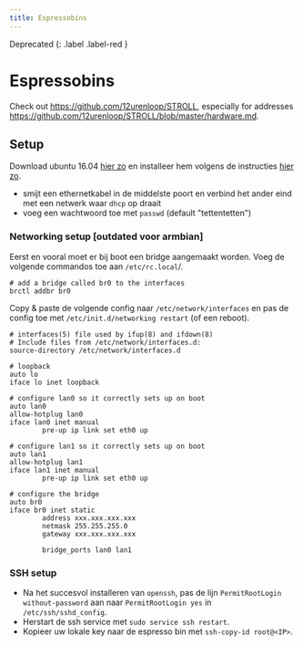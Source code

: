 ```yaml
---
title: Espressobins
---
```


Deprecated
{: .label .label-red }

# Espressobins

Check out <https://github.com/12urenloop/STROLL>, especially for addresses <https://github.com/12urenloop/STROLL/blob/master/hardware.md>. 

## Setup

Download ubuntu 16.04 [hier zo](http://espressobin.net/tech-spec/) en installeer hem volgens de instructies [hier zo](http://wiki.espressobin.net/tiki-index.php?page=Boot+from+removable+storage+-+Ubuntu#Preparing_removable_media_2).

- smijt een ethernetkabel in de middelste poort en verbind het ander eind met een netwerk waar `dhcp` op draait
- voeg een wachtwoord toe met `passwd` (default "tettentetten")

### Networking setup [outdated voor armbian]

Eerst en vooral moet er bij boot een bridge aangemaakt worden. Voeg de volgende commandos toe aan `/etc/rc.local`/.

```shell
# add a bridge called br0 to the interfaces
brctl addbr br0
```

Copy & paste de volgende config naar `/etc/network/interfaces` en pas de config toe met `/etc/init.d/networking restart` (of een reboot).

```shell
# interfaces(5) file used by ifup(8) and ifdown(8)
# Include files from /etc/network/interfaces.d:
source-directory /etc/network/interfaces.d

# loopback
auto lo
iface lo inet loopback

# configure lan0 so it correctly sets up on boot
auto lan0
allow-hotplug lan0
iface lan0 inet manual
        pre-up ip link set eth0 up

# configure lan1 so it correctly sets up on boot
auto lan1
allow-hotplug lan1
iface lan1 inet manual
        pre-up ip link set eth0 up

# configure the bridge
auto br0
iface br0 inet static
        address xxx.xxx.xxx.xxx
        netmask 255.255.255.0
        gateway xxx.xxx.xxx.xxx

        bridge_ports lan0 lan1
```

### SSH setup

- Na het succesvol installeren van `openssh`, pas de lijn `PermitRootLogin without-password` aan naar `PermitRootLogin yes` in `/etc/ssh/sshd_config`.
- Herstart de ssh service met `sudo service ssh restart`.
- Kopieer uw lokale key naar de espresso bin met `ssh-copy-id root@<IP>`.
